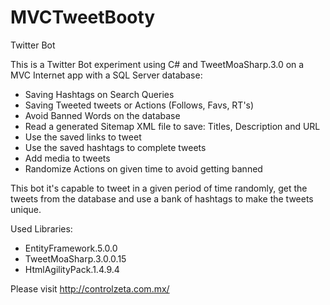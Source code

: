 # MVCTweetBooty
Twitter Bot

This is a Twitter Bot experiment using C# and TweetMoaSharp.3.0 on a MVC Internet app with a SQL Server database:

- Saving Hashtags on Search Queries
- Saving Tweeted tweets or Actions (Follows, Favs, RT's)
- Avoid Banned Words on the database
- Read a generated Sitemap XML file to save: Titles, Description and URL
- Use the saved links to tweet
- Use the saved hashtags to complete tweets
- Add media to tweets
- Randomize Actions on given time to avoid getting banned

This bot it's capable to tweet in a given period of time randomly, get the tweets from the database and use a bank of hashtags to make the tweets unique.

Used Libraries:
- EntityFramework.5.0.0
- TweetMoaSharp.3.0.0.15
- HtmlAgilityPack.1.4.9.4

Please visit http://controlzeta.com.mx/ 